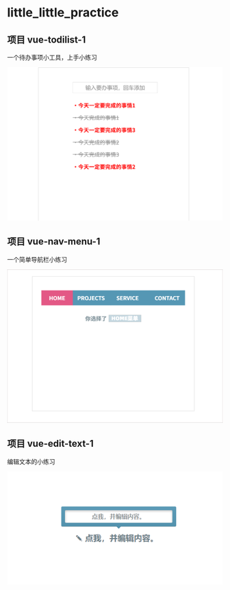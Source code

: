 # little_little_practice
## 项目 vue-todilist-1

一个待办事项小工具，上手小练习

![vue-todolist-1效果图](static/vue-todolist-1效果图.png)

## 项目 vue-nav-menu-1

一个简单导航栏小练习

![效果图：vue-nav-menu-1](static/效果图：vue-nav-menu-1.png)

## 项目 vue-edit-text-1

编辑文本的小练习

![效果图：vue-edit-text-1](static/效果图：vue-edit-text-1.png)

